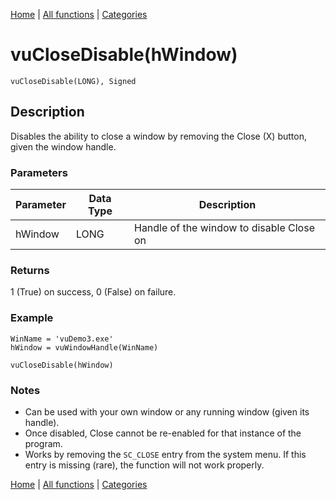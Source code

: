 [Home](../index.md) | [All functions](../all-functions.md) | [Categories](../categories/index.md)

# vuCloseDisable(hWindow)

```Prototype
vuCloseDisable(LONG), Signed
```


## Description
Disables the ability to close a window by removing the Close (X) button, given the window handle.

### Parameters

| Parameter | Data Type | Description                                 |
|-----------|-----------|---------------------------------------------|
| hWindow   | LONG      | Handle of the window to disable Close on    |

### Returns
1 (True) on success, 0 (False) on failure.

### Example

```Clarion
WinName = 'vuDemo3.exe'
hWindow = vuWindowHandle(WinName)

vuCloseDisable(hWindow)
```

### Notes
- Can be used with your own window or any running window (given its handle).  
- Once disabled, Close cannot be re-enabled for that instance of the program.  
- Works by removing the `SC_CLOSE` entry from the system menu. If this entry is missing (rare), the function will not work properly.

[Home](../index.md) | [All functions](../all-functions.md) | [Categories](../categories/index.md)
